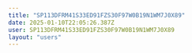 ```yaml
---
title: "SP113DFRM41S33ED91FZS30F97W0B19N1WM7J0X89"
date: 2025-01-10T22:05:26.387Z
user: SP113DFRM41S33ED91FZS30F97W0B19N1WM7J0X89
layout: "users"
---
```

    